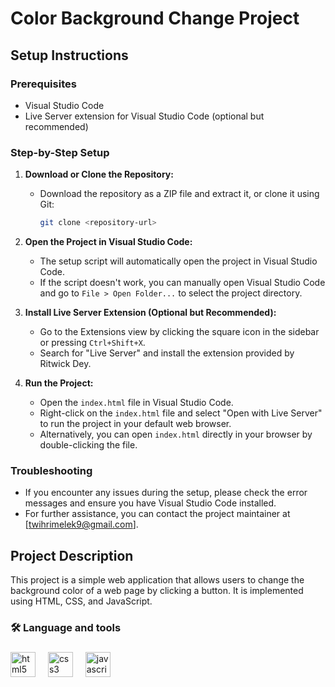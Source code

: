 # Color Background Change Project

## Setup Instructions

### Prerequisites
- Visual Studio Code
- Live Server extension for Visual Studio Code (optional but recommended)

### Step-by-Step Setup

1. **Download or Clone the Repository:**
   - Download the repository as a ZIP file and extract it, or clone it using Git:
     ```sh
     git clone <repository-url>
     ```

2. **Open the Project in Visual Studio Code:**
   - The setup script will automatically open the project in Visual Studio Code.
   - If the script doesn't work, you can manually open Visual Studio Code and go to `File > Open Folder...` to select the project directory.

3. **Install Live Server Extension (Optional but Recommended):**
   - Go to the Extensions view by clicking the square icon in the sidebar or pressing `Ctrl+Shift+X`.
   - Search for "Live Server" and install the extension provided by Ritwick Dey.

4. **Run the Project:**
   - Open the `index.html` file in Visual Studio Code.
   - Right-click on the `index.html` file and select "Open with Live Server" to run the project in your default web browser.
   - Alternatively, you can open `index.html` directly in your browser by double-clicking the file.

### Troubleshooting
- If you encounter any issues during the setup, please check the error messages and ensure you have Visual Studio Code installed.
- For further assistance, you can contact the project maintainer at [twihrimelek9@gmail.com].

## Project Description

This project is a simple web application that allows users to change the background color of a web page by clicking a button. It is implemented using HTML, CSS, and JavaScript.


<h3 align="left">🛠 Language and tools</h3>

###

<div align="left">
  <img src="https://cdn.jsdelivr.net/gh/devicons/devicon/icons/html5/html5-original.svg" height="40" alt="html5 logo"  />
  <img width="12" />
  <img src="https://cdn.jsdelivr.net/gh/devicons/devicon/icons/css3/css3-original.svg" height="40" alt="css3 logo"  />
  <img width="12" />
  <img src="https://cdn.jsdelivr.net/gh/devicons/devicon/icons/javascript/javascript-original.svg" height="40" alt="javascript logo"  />
</div>

###
